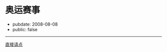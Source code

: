 # 奥运赛事

- pubdate: 2008-08-08
- public: false

--------------------------




[直接请点](http://www.google.cn/ig/ifr?pid=china&url=http://www.google.com/ig/modules/china/olympics.xml&nocache=0&up_selectedTab=&upt_selectedTab=hidden&up_country=&upt_country=hidden&up_sport=&upt_sport=hidden&lang=zh-CN&country=cn&.lang=zh-CN&.country=cn&synd=gasp2&mid=408&ifpctok=7417250852895313870&parent=http://www.google.cn&extern_js=/extern_js/f/CgJlbhICdXMrMAs4ACwrMBA4ACwrMBI4ACwrMBM4ACw/zYieI_ujwr4.js)
